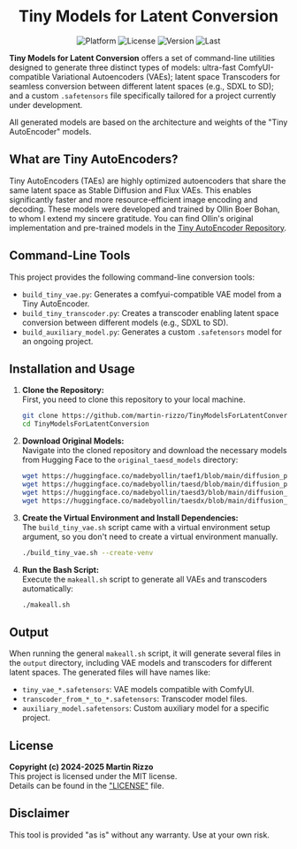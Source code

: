 <div align="center">

# Tiny Models for Latent Conversion

<p>
<img alt="Platform"  src="https://img.shields.io/badge/platform-Linux-blue">
<img alt="License"   src="https://img.shields.io/github/license/martin-rizzo/TinyModelsForLatentConversion?color=blue">
<img alt="Version"   src="https://img.shields.io/github/v/tag/martin-rizzo/TinyModelsForLatentConversion?label=version">
<img alt="Last"      src="https://img.shields.io/github/last-commit/martin-rizzo/TinyModelsForLatentConversion">
<!--
|
<a href="https://civitai.com/models/420163/abominable-workflows">
   <img alt="CivitAI"      src="https://img.shields.io/badge/page-CivitAI-00F"></a>
<a href="https://huggingface.co/martin-rizzo/AbominableWorkflows">
   <img alt="Hugging Face" src="https://img.shields.io/badge/models-HuggingFace-yellow"></a>
-->
</p>
</div>


**Tiny Models for Latent Conversion** offers a set of command-line utilities designed to generate three distinct types of models: ultra-fast ComfyUI-compatible Variational Autoencoders (VAEs); latent space Transcoders for seamless conversion between different latent spaces (e.g., SDXL to SD); and a custom `.safetensors` file specifically tailored for a project currently under development.

All generated models are based on the architecture and weights of the "Tiny AutoEncoder" models.


## What are Tiny AutoEncoders?

Tiny AutoEncoders (TAEs) are highly optimized autoencoders that share the same latent space as Stable Diffusion and Flux VAEs.  This enables significantly faster and more resource-efficient image encoding and decoding.  These models were developed and trained by Ollin Boer Bohan, to whom I extend my sincere gratitude. You can find Ollin's original implementation and pre-trained models in the [Tiny AutoEncoder Repository](https://github.com/madebyollin/taesd).


## Command-Line Tools

This project provides the following command-line conversion tools:
- `build_tiny_vae.py`: Generates a comfyui-compatible VAE model from a Tiny AutoEncoder.
- `build_tiny_transcoder.py`: Creates a transcoder enabling latent space conversion between different models (e.g., SDXL to SD).
- `build_auxiliary_model.py`: Generates a custom `.safetensors` model for an ongoing project.


## Installation and Usage

1. **Clone the Repository:**  
   First, you need to clone this repository to your local machine.
   ```bash
   git clone https://github.com/martin-rizzo/TinyModelsForLatentConversion.git
   cd TinyModelsForLatentConversion
   ```

2. **Download Original Models:**  
   Navigate into the cloned repository and download the necessary models from Hugging Face to the `original_taesd_models` directory:
   ```bash
   wget https://huggingface.co/madebyollin/taef1/blob/main/diffusion_pytorch_model.safetensors -P original_taesd_models/taef1
   wget https://huggingface.co/madebyollin/taesd/blob/main/diffusion_pytorch_model.safetensors -P original_taesd_models/taesd
   wget https://huggingface.co/madebyollin/taesd3/blob/main/diffusion_pytorch_model.safetensors -P original_taesd_models/taesd3
   wget https://huggingface.co/madebyollin/taesdx/blob/main/diffusion_pytorch_model.safetensors -P original_taesd_models/taesdx   
   ```

3. **Create the Virtual Environment and Install Dependencies:**  
   The `build_tiny_vae.sh` script came with a virtual environment setup argument, so you don't need to create a virtual environment manually.
   ```bash
   ./build_tiny_vae.sh --create-venv
   ```

4. **Run the Bash Script:**  
   Execute the `makeall.sh` script to generate all VAEs and transcoders automatically:
   ```bash
   ./makeall.sh
   ```


## Output

When running the general `makeall.sh` script, it will generate several files in the `output` directory, including VAE models and transcoders for different latent spaces. The generated files will have names like:
- `tiny_vae_*.safetensors`: VAE models compatible with ComfyUI.
- `transcoder_from_*_to_*.safetensors`: Transcoder model files.
- `auxiliary_model.safetensors`: Custom auxiliary model for a specific project.


## License

**Copyright (c) 2024-2025 Martin Rizzo**  
This project is licensed under the MIT license.  
Details can be found in the ["LICENSE"](LICENSE) file.


## Disclaimer

This tool is provided "as is" without any warranty. Use at your own risk.

